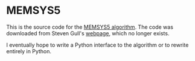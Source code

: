 # MEMSYS5

This is the source code for the [MEMSYS5 algorithm](https://academic.oup.com/mnras/article/211/1/111/1026907). The code was downloaded from Steven Gull's [webpage](https://www.mrao.cam.ac.uk/~steve/lisgo/tomography/memsys5/), which no longer exists.

I eventually hope to write a Python interface to the algorithm or to rewrite entirely in Python.

